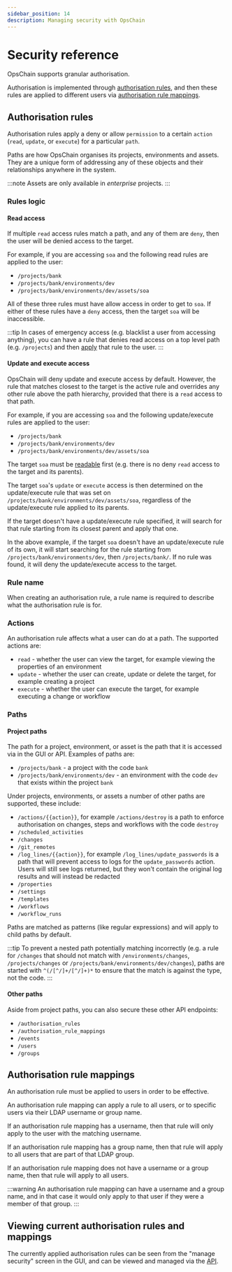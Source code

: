 ```yaml
---
sidebar_position: 14
description: Managing security with OpsChain
---
```


# Security reference

OpsChain supports granular authorisation.

Authorisation is implemented through [authorisation rules](#authorisation-rules), and then these rules are applied to different users via [authorisation rule mappings](#authorisation-rule-mappings).

## Authorisation rules

Authorisation rules apply a deny or allow `permission` to a certain `action` (`read`, `update`, or `execute`) for a particular `path`.

Paths are how OpsChain organises its projects, environments and assets. They are a unique form of addressing any of these objects and their relationships anywhere in the system.

:::note
Assets are only available in _enterprise_ projects.
:::

### Rules logic

#### Read access

If multiple `read` access rules match a path, and any of them are `deny`, then the user will be denied access to the target.

For example, if you are accessing `soa` and the following read rules are applied to the user:

- `/projects/bank`
- `/projects/bank/environments/dev`
- `/projects/bank/environments/dev/assets/soa`

All of these three rules must have allow access in order to get to `soa`. If either of these rules have a `deny` access, then the target `soa` will be inaccessible.

:::tip
In cases of emergency access (e.g. blacklist a user from accessing anything), you can have a rule that denies read access on a top level path (e.g. `/projects`) and then [apply](#authorisation-rule-mappings) that rule to the user.
:::

#### Update and execute access

OpsChain will deny update and execute access by default. However, the rule that matches closest to the target is the active rule and overrides any other rule above the path hierarchy, provided that there is a `read` access to that path.

For example, if you are accessing `soa` and the following update/execute rules are applied to the user:

- `/projects/bank`
- `/projects/bank/environments/dev`
- `/projects/bank/environments/dev/assets/soa`

The target `soa` must be [readable](#read-access) first (e.g. there is no deny `read` access to the target and its parents).

The target `soa`'s `update` or `execute` access is then determined on the update/execute rule that was set on `/projects/bank/environments/dev/assets/soa`, regardless of the update/execute rule applied to its parents.

If the target doesn't have a update/execute rule specified, it will search for that rule starting from its closest parent and apply that one.

In the above example, if the target `soa` doesn't have an update/execute rule of its own, it will start searching for the rule starting from `/projects/bank/environments/dev`, then `/projects/bank/`. If no rule was found, it will deny the update/execute access to the target.

### Rule name

When creating an authorisation rule, a rule name is required to describe what the authorisation rule is for.

### Actions

An authorisation rule affects what a user can do at a path. The supported actions are:

- `read` - whether the user can view the target, for example viewing the properties of an environment
- `update` - whether the user can create, update or delete the target, for example creating a project
- `execute` - whether the user can execute the target, for example executing a change or workflow

### Paths

#### Project paths

The path for a project, environment, or asset is the path that it is accessed via in the GUI or API. Examples of paths are:

- `/projects/bank` - a project with the code `bank`
- `/projects/bank/environments/dev` - an environment with the code `dev` that exists within the project `bank`

Under projects, environments, or assets a number of other paths are supported, these include:

- `/actions/{{action}}`, for example `/actions/destroy` is a path to enforce authorisation on changes, steps and workflows with the code `destroy`
- `/scheduled_activities`
- `/changes`
- `/git_remotes`
- `/log_lines/{{action}}`, for example `/log_lines/update_passwords` is a path that will prevent access to logs for the `update_passwords` action. Users will still see logs returned, but they won't contain the original log results and will instead be redacted
- `/properties`
- `/settings`
- `/templates`
- `/workflows`
- `/workflow_runs`

Paths are matched as patterns (like regular expressions) and will apply to child paths by default.

:::tip
To prevent a nested path potentially matching incorrectly (e.g. a rule for `/changes` that should not match with `/environments/changes`, `/projects/changes` or `/projects/bank/environments/dev/changes`), paths are started with `^(/[^/]+/[^/]+)*` to ensure that the match is against the type, not the code.
:::

#### Other paths

Aside from project paths, you can also secure these other API endpoints:

- `/authorisation_rules`
- `/authorisation_rule_mappings`
- `/events`
- `/users`
- `/groups`

## Authorisation rule mappings

An authorisation rule must be applied to users in order to be effective.

An authorisation rule mapping can apply a rule to all users, or to specific users via their LDAP username or group name.

If an authorisation rule mapping has a username, then that rule will only apply to the user with the matching username.

If an authorisation rule mapping has a group name, then that rule will apply to all users that are part of that LDAP group.

If an authorisation rule mapping does not have a username or a group name, then that rule will apply to all users.

:::warning
An authorisation rule mapping can have a username and a group name, and in that case it would only apply to that user if they were a member of that group.
:::

## Viewing current authorisation rules and mappings

The currently applied authorisation rules can be seen from the "manage security" screen in the GUI, and can be viewed and managed via the [API](https://docs.opschain.io/api-docs/#tag/Authorisation-rules).
